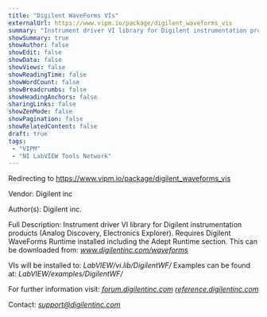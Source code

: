 ```yaml
---
title: "Digilent WaveForms VIs"
externalUrl: https://www.vipm.io/package/digilent_waveforms_vis
summary: "Instrument driver VI library for Digilent instrumentation products (Analog Discovery, Electronics Explorer)."
showSummary: true
showAuthor: false
showEdit: false
showData: false
showViews: false
showReadingTime: false
showWordCount: false
showBreadcrumbs: false
showHeadingAnchors: false
sharingLinks: false
showZenMode: false
showPagination: false
showRelatedContent: false
draft: true
tags:
 - "VIPM"
 - "NI LabVIEW Tools Network"
---
```


Redirecting to https://www.vipm.io/package/digilent_waveforms_vis

Vendor: Digilent inc

Author(s): Digilent inc.
 
Full Description:
Instrument driver VI library for Digilent instrumentation products (Analog Discovery, Electronics Explorer).
Requires Digilent WaveForms Runtime installed including the Adept Runtime section.
This can be downloaded from: *<u>www.digilentinc.com/waveforms</u>*

VIs will be installed to: *LabVIEW/vi.lib/DigilentWF/*
Examples can be found at: *LabVIEW/examples/DigilentWF/*

For further information visit:
*<u>forum.digilentinc.com</u>* *<u>reference.digilentinc.com</u>*

Contact: *<u>support@digilentinc.com</u>*